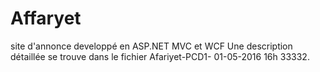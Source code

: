 # Affaryet
site d'annonce developpé en ASP.NET MVC et WCF
Une description détaillée se trouve dans le fichier Afariyet-PCD1- 01-05-2016 16h 33332.
